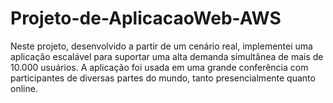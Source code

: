 # Projeto-de-AplicacaoWeb-AWS
Neste projeto, desenvolvido a partir de um cenário real, implementei uma aplicação escalável para suportar uma alta demanda simultânea de mais de 10.000 usuários. A aplicação foi usada em uma grande conferência com participantes de diversas partes do mundo, tanto presencialmente quanto online.
